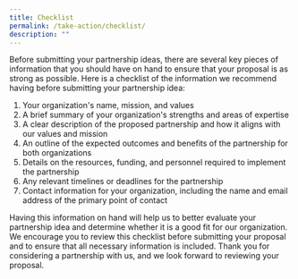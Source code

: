 ```yaml
---
title: Checklist
permalink: /take-action/checklist/
description: ""
---
```

Before submitting your partnership ideas, there are several key pieces of information that you should have on hand to ensure that your proposal is as strong as possible. Here is a checklist of the information we recommend having before submitting your partnership idea:

1.   Your organization's name, mission, and values
2.   A brief summary of your organization's strengths and areas of expertise
3.   A clear description of the proposed partnership and how it aligns with our values and mission
4.   An outline of the expected outcomes and benefits of the partnership for both organizations
5.   Details on the resources, funding, and personnel required to implement the partnership
6.   Any relevant timelines or deadlines for the partnership
7.   Contact information for your organization, including the name and email address of the primary point of contact

Having this information on hand will help us to better evaluate your partnership idea and determine whether it is a good fit for our organization. We encourage you to review this checklist before submitting your proposal and to ensure that all necessary information is included. Thank you for considering a partnership with us, and we look forward to reviewing your proposal.